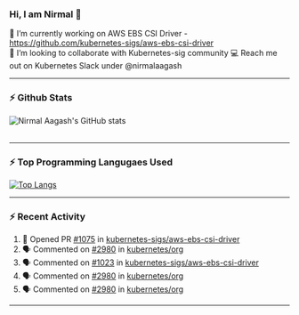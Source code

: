 ### Hi, I am Nirmal 👋

🔭 I’m currently working on AWS EBS CSI Driver - https://github.com/kubernetes-sigs/aws-ebs-csi-driver<br>
👾 I’m looking to collaborate with Kubernetes-sig community
💻 Reach me out on Kubernetes Slack under @nirmalaagash

<!--
**nirmalaagash/nirmalaagash** is a ✨ _special_ ✨ repository because its `README.md` (this file) appears on your GitHub profile.

Here are some ideas to get you started:

- 🔭 I’m currently working on ...
- 🌱 I’m currently learning ...
- 👯 I’m looking to collaborate on ...
- 🤔 I’m looking for help with ...
- 💬 Ask me about ...
- 📫 How to reach me: ...
- 😄 Pronouns: ...
- ⚡ Fun fact: ...
-->
---

### :zap: Github Stats
![Nirmal Aagash's GitHub stats](https://github-readme-stats.vercel.app/api?username=nirmalaagash&show_icons=true&hide=stars) <br><br>

---

### :zap: Top Programming Langugaes Used
[![Top Langs](https://github-readme-stats.vercel.app/api/top-langs/?username=nirmalaagash&hide=javascript,html,css,tsql&layout=compact)](https://github.com/anuraghazra/github-readme-stats)

---

### :zap: Recent Activity
<!--START_SECTION:activity-->
1. 💪 Opened PR [#1075](https://github.com/kubernetes-sigs/aws-ebs-csi-driver/pull/1075) in [kubernetes-sigs/aws-ebs-csi-driver](https://github.com/kubernetes-sigs/aws-ebs-csi-driver)
2. 🗣 Commented on [#2980](https://github.com/kubernetes/org/issues/2980) in [kubernetes/org](https://github.com/kubernetes/org)
3. 🗣 Commented on [#1023](https://github.com/kubernetes-sigs/aws-ebs-csi-driver/issues/1023) in [kubernetes-sigs/aws-ebs-csi-driver](https://github.com/kubernetes-sigs/aws-ebs-csi-driver)
4. 🗣 Commented on [#2980](https://github.com/kubernetes/org/issues/2980) in [kubernetes/org](https://github.com/kubernetes/org)
5. 🗣 Commented on [#2980](https://github.com/kubernetes/org/issues/2980) in [kubernetes/org](https://github.com/kubernetes/org)
<!--END_SECTION:activity-->




---

